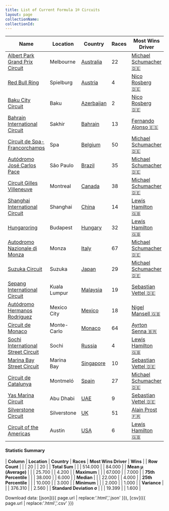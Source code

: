 ```yaml
---
title: List of Current Formula 1® Circuits
layout: page
collectionName: 
collectionId: 
---
```




| Name | Location | Country | Races | Most Wins Driver | Wins |
|--|--|--|--|--|--|
| [Albert Park Grand Prix Circuit](/f1/circuits/albert_park) | Melbourne | [Australia](/f1/countries/australia) | 22 | [Michael Schumacher 🇩🇪](/f1/drivers/michael_schumacher) | 4 |
| [Red Bull Ring](/f1/circuits/red_bull_ring) | Spielburg | [Austria](/f1/countries/austria) | 4 | [Nico Rosberg 🇩🇪](/f1/drivers/rosberg) | 2 |
| [Baku City Circuit](/f1/circuits/BAK) | Baku | [Azerbaijan](/f1/countries/azerbaijan) | 2 | [Nico Rosberg 🇩🇪](/f1/drivers/rosberg) | 1 |
| [Bahrain International Circuit](/f1/circuits/bahrain) | Sakhir | [Bahrain](/f1/countries/bahrain) | 13 | [Fernando Alonso 🇪🇸](/f1/drivers/alonso) | 3 |
| [Circuit de Spa-Francorchamps](/f1/circuits/spa) | Spa | [Belgium](/f1/countries/belgium) | 50 | [Michael Schumacher 🇩🇪](/f1/drivers/michael_schumacher) | 6 |
| [Autódromo José Carlos Pace](/f1/circuits/interlagos) | São Paulo | [Brazil](/f1/countries/brazil) | 35 | [Michael Schumacher 🇩🇪](/f1/drivers/michael_schumacher) | 4 |
| [Circuit Gilles Villeneuve](/f1/circuits/villeneuve) | Montreal | [Canada](/f1/countries/canada) | 38 | [Michael Schumacher 🇩🇪](/f1/drivers/michael_schumacher) | 7 |
| [Shanghai International Circuit](/f1/circuits/shanghai) | Shanghai | [China](/f1/countries/china) | 14 | [Lewis Hamilton 🇬🇧](/f1/drivers/hamilton) | 5 |
| [Hungaroring](/f1/circuits/hungaroring) | Budapest | [Hungary](/f1/countries/hungary) | 32 | [Lewis Hamilton 🇬🇧](/f1/drivers/hamilton) | 5 |
| [Autodromo Nazionale di Monza](/f1/circuits/monza) | Monza | [Italy](/f1/countries/italy) | 67 | [Michael Schumacher 🇩🇪](/f1/drivers/michael_schumacher) | 5 |
| [Suzuka Circuit](/f1/circuits/suzuka) | Suzuka | [Japan](/f1/countries/japan) | 29 | [Michael Schumacher 🇩🇪](/f1/drivers/michael_schumacher) | 6 |
| [Sepang International Circuit](/f1/circuits/sepang) | Kuala Lumpur | [Malaysia](/f1/countries/malaysia) | 19 | [Sebastian Vettel 🇩🇪](/f1/drivers/vettel) | 4 |
| [Autódromo Hermanos Rodríguez](/f1/circuits/rodriguez) | Mexico City | [Mexico](/f1/countries/mexico) | 18 | [Nigel Mansell 🇬🇧](/f1/drivers/mansell) | 2 |
| [Circuit de Monaco](/f1/circuits/monaco) | Monte-Carlo | [Monaco](/f1/countries/monaco) | 64 | [Ayrton Senna 🇧🇷](/f1/drivers/senna) | 6 |
| [Sochi International Street Circuit](/f1/circuits/sochi) | Sochi | [Russia](/f1/countries/russia) | 4 | [Lewis Hamilton 🇬🇧](/f1/drivers/hamilton) | 2 |
| [Marina Bay Street Circuit](/f1/circuits/marina_bay) | Marina Bay | [Singapore](/f1/countries/singapore) | 10 | [Sebastian Vettel 🇩🇪](/f1/drivers/vettel) | 4 |
| [Circuit de Catalunya](/f1/circuits/catalunya) | Montmeló | [Spain](/f1/countries/spain) | 27 | [Michael Schumacher 🇩🇪](/f1/drivers/michael_schumacher) | 6 |
| [Yas Marina Circuit](/f1/circuits/yas_marina) | Abu Dhabi | [UAE](/f1/countries/uae) | 9 | [Sebastian Vettel 🇩🇪](/f1/drivers/vettel) | 3 |
| [Silverstone Circuit](/f1/circuits/silverstone) | Silverstone | [UK](/f1/countries/uk) | 51 | [Alain Prost 🇫🇷](/f1/drivers/prost) | 5 |
| [Circuit of the Americas](/f1/circuits/americas) | Austin | [USA](/f1/countries/usa) | 6 | [Lewis Hamilton 🇬🇧](/f1/drivers/hamilton) | 4 |

#### Statistic Summary

| **Column** | **Location** | **Country** | **Races** | **Most Wins Driver** | **Wins** |
| **Row Count** |  |  | 20 |  | 20 |
| **Total Sum** |  |  | 514.000 |  | 84.000 |
| **Mean μ (Average)** |  |  | 25.700 |  | 4.200 |
| **Maximum** |  |  | 67.000 |  | 7.000 |
| **75th Percentile** |  |  | 38.000 |  | 6.000 |
| **Median** |  |  | 22.000 |  | 4.000 |
| **25th Percentile** |  |  | 10.000 |  | 3.000 |
| **Minimum** |  |  | 2.000 |  | 1.000 |
| **Variance** |  |  | 376.310 |  | 2.560 |
| **Standard Deviation σ** |  |  | 19.399 |  | 1.600 |

Download data: [json]({{ page.url | replace:'.html','.json' }}), [csv]({{ page.url | replace:'.html','.csv' }})
